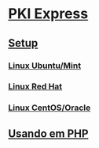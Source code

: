 ﻿# [PKI Express](index.md)
## [Setup](setup/index.md)
### [Linux Ubuntu/Mint](setup/linux-ubuntu.md)
### [Linux Red Hat](setup/linux-redhat.md)
### [Linux CentOS/Oracle](setup/linux-centos.md)
<!-- ### [Windows](setup/windows.md) -->
## [Usando em PHP](php/index.md)
